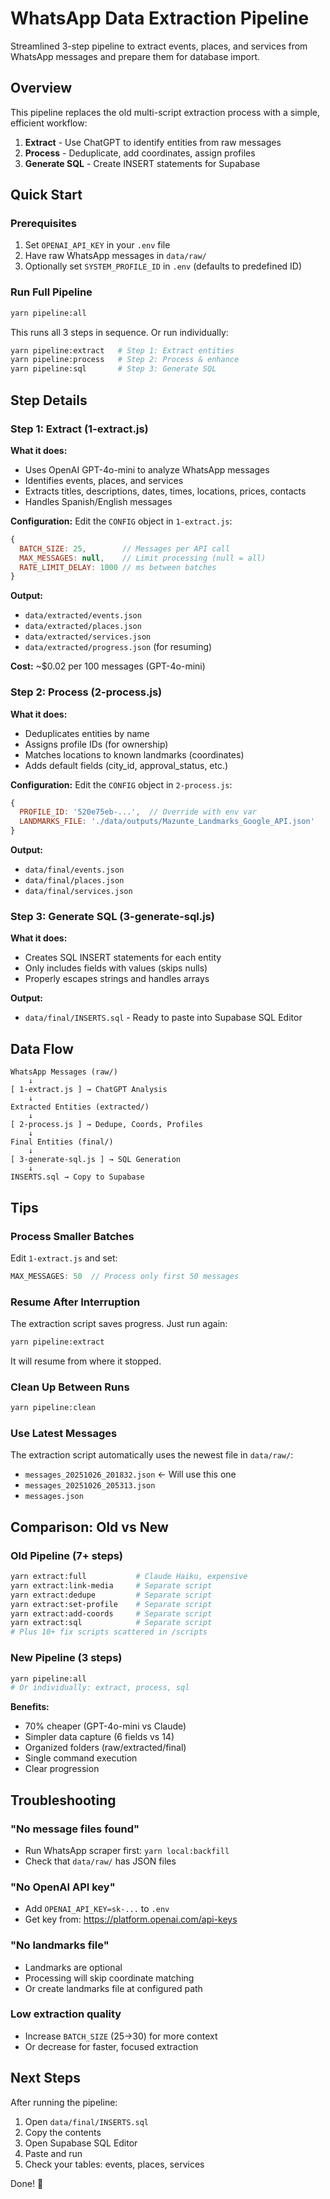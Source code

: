 # WhatsApp Data Extraction Pipeline

Streamlined 3-step pipeline to extract events, places, and services from WhatsApp messages and prepare them for database import.

## Overview

This pipeline replaces the old multi-script extraction process with a simple, efficient workflow:

1. **Extract** - Use ChatGPT to identify entities from raw messages
2. **Process** - Deduplicate, add coordinates, assign profiles
3. **Generate SQL** - Create INSERT statements for Supabase

## Quick Start

### Prerequisites

1. Set `OPENAI_API_KEY` in your `.env` file
2. Have raw WhatsApp messages in `data/raw/`
3. Optionally set `SYSTEM_PROFILE_ID` in `.env` (defaults to predefined ID)

### Run Full Pipeline

```bash
yarn pipeline:all
```

This runs all 3 steps in sequence. Or run individually:

```bash
yarn pipeline:extract   # Step 1: Extract entities
yarn pipeline:process   # Step 2: Process & enhance
yarn pipeline:sql       # Step 3: Generate SQL
```

## Step Details

### Step 1: Extract (1-extract.js)

**What it does:**
- Uses OpenAI GPT-4o-mini to analyze WhatsApp messages
- Identifies events, places, and services
- Extracts titles, descriptions, dates, times, locations, prices, contacts
- Handles Spanish/English messages

**Configuration:**
Edit the `CONFIG` object in `1-extract.js`:
```javascript
{
  BATCH_SIZE: 25,        // Messages per API call
  MAX_MESSAGES: null,    // Limit processing (null = all)
  RATE_LIMIT_DELAY: 1000 // ms between batches
}
```

**Output:**
- `data/extracted/events.json`
- `data/extracted/places.json`
- `data/extracted/services.json`
- `data/extracted/progress.json` (for resuming)

**Cost:** ~$0.02 per 100 messages (GPT-4o-mini)

### Step 2: Process (2-process.js)

**What it does:**
- Deduplicates entities by name
- Assigns profile IDs (for ownership)
- Matches locations to known landmarks (coordinates)
- Adds default fields (city_id, approval_status, etc.)

**Configuration:**
Edit the `CONFIG` object in `2-process.js`:
```javascript
{
  PROFILE_ID: '520e75eb-...',  // Override with env var
  LANDMARKS_FILE: './data/outputs/Mazunte_Landmarks_Google_API.json'
}
```

**Output:**
- `data/final/events.json`
- `data/final/places.json`
- `data/final/services.json`

### Step 3: Generate SQL (3-generate-sql.js)

**What it does:**
- Creates SQL INSERT statements for each entity
- Only includes fields with values (skips nulls)
- Properly escapes strings and handles arrays

**Output:**
- `data/final/INSERTS.sql` - Ready to paste into Supabase SQL Editor

## Data Flow

```
WhatsApp Messages (raw/)
    ↓
[ 1-extract.js ] → ChatGPT Analysis
    ↓
Extracted Entities (extracted/)
    ↓
[ 2-process.js ] → Dedupe, Coords, Profiles
    ↓
Final Entities (final/)
    ↓
[ 3-generate-sql.js ] → SQL Generation
    ↓
INSERTS.sql → Copy to Supabase
```

## Tips

### Process Smaller Batches

Edit `1-extract.js` and set:
```javascript
MAX_MESSAGES: 50  // Process only first 50 messages
```

### Resume After Interruption

The extraction script saves progress. Just run again:
```bash
yarn pipeline:extract
```
It will resume from where it stopped.

### Clean Up Between Runs

```bash
yarn pipeline:clean
```

### Use Latest Messages

The extraction script automatically uses the newest file in `data/raw/`:
- `messages_20251026_201832.json` ← Will use this one
- `messages_20251026_205313.json`
- `messages.json`

## Comparison: Old vs New

### Old Pipeline (7+ steps)
```bash
yarn extract:full           # Claude Haiku, expensive
yarn extract:link-media     # Separate script
yarn extract:dedupe         # Separate script
yarn extract:set-profile    # Separate script
yarn extract:add-coords     # Separate script
yarn extract:sql            # Separate script
# Plus 10+ fix scripts scattered in /scripts
```

### New Pipeline (3 steps)
```bash
yarn pipeline:all
# Or individually: extract, process, sql
```

**Benefits:**
- 70% cheaper (GPT-4o-mini vs Claude)
- Simpler data capture (6 fields vs 14)
- Organized folders (raw/extracted/final)
- Single command execution
- Clear progression

## Troubleshooting

### "No message files found"
- Run WhatsApp scraper first: `yarn local:backfill`
- Check that `data/raw/` has JSON files

### "No OpenAI API key"
- Add `OPENAI_API_KEY=sk-...` to `.env`
- Get key from: https://platform.openai.com/api-keys

### "No landmarks file"
- Landmarks are optional
- Processing will skip coordinate matching
- Or create landmarks file at configured path

### Low extraction quality
- Increase `BATCH_SIZE` (25→30) for more context
- Or decrease for faster, focused extraction

## Next Steps

After running the pipeline:

1. Open `data/final/INSERTS.sql`
2. Copy the contents
3. Open Supabase SQL Editor
4. Paste and run
5. Check your tables: events, places, services

Done! 🎉
